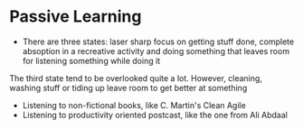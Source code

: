 # Passive Learning

* There are three states: laser sharp focus on getting stuff done, complete absoption in a recreative activity and doing something that leaves 
room for listening something while doing it

The third state tend to be overlooked quite a lot. However, cleaning, washing stuff or tiding up leave room to get better at something

* Listening to non-fictional books, like C. Martin's Clean Agile
* Listening to productivity oriented postcast, like the one from Ali Abdaal



